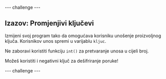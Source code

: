 --- challenge ---

## Izazov: Promjenjivi ključevi

Izmijeni svoj program tako da omogućava korisniku unošenje proizvoljnog ključa. Korisnikov unos spremi u varijablu `kljuc`.

Ne zaboravi koristiti funkciju `int()` za pretvaranje unosa u cijeli broj.

Možeš koristiti i negativni ključ za dešifriranje poruke!

--- challenge ---